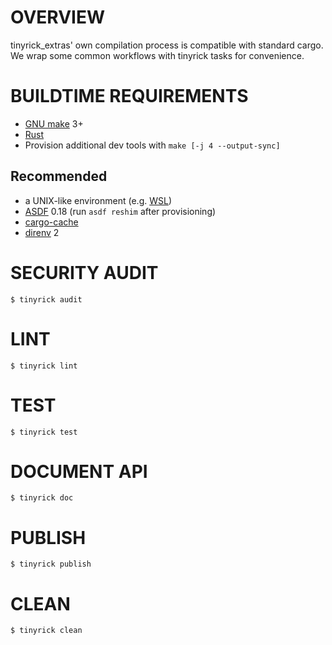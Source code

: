 # OVERVIEW

tinyrick_extras' own compilation process is compatible with standard cargo. We wrap some common workflows with tinyrick tasks for convenience.

# BUILDTIME REQUIREMENTS

* [GNU make](https://www.gnu.org/software/make/) 3+
* [Rust](https://www.rust-lang.org/en-US/)
* Provision additional dev tools with `make [-j 4 --output-sync]`

## Recommended

* a UNIX-like environment (e.g. [WSL](https://learn.microsoft.com/en-us/windows/wsl/))
* [ASDF](https://asdf-vm.com/) 0.18 (run `asdf reshim` after provisioning)
* [cargo-cache](https://crates.io/crates/cargo-cache)
* [direnv](https://direnv.net/) 2

# SECURITY AUDIT

```console
$ tinyrick audit
```

# LINT

```console
$ tinyrick lint
```

# TEST

```console
$ tinyrick test
```

# DOCUMENT API

```console
$ tinyrick doc
```

# PUBLISH

```console
$ tinyrick publish
```

# CLEAN

```console
$ tinyrick clean
```
